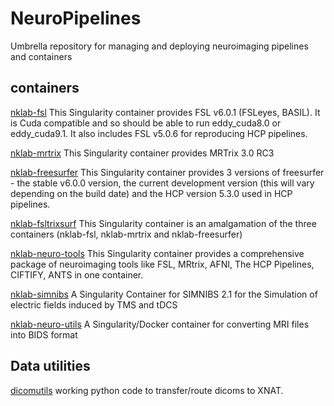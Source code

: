 # NeuroPipelines

Umbrella repository for managing and deploying neuroimaging pipelines and containers

## containers

[nklab-fsl](containers/nklab-fsl/README.md) This Singularity container provides FSL v6.0.1 (FSLeyes, BASIL). It is Cuda compatible and so should be able to run eddy_cuda8.0 or eddy_cuda9.1. It also includes FSL v5.0.6 for reproducing HCP pipelines.

[nklab-mrtrix](containers/nklab-mrtrix/README.md ) This Singularity container provides MRTrix 3.0 RC3

[nklab-freesurfer](containers/nklab-freesurfer/README.md ) This Singularity container provides 3 versions of freesurfer - the stable v6.0.0 version, the current development version (this will vary depending on the build date) and the HCP version 5.3.0 used in HCP pipelines.

[nklab-fsltrixsurf](containers/nklab-fsltrixsurf/README.md) This Singularity container is an amalgamation of the three containers (nklab-fsl, nklab-mrtrix and nklab-freesurfer)

[nklab-neuro-tools](containers/nklab-neuro-tools/README.md) This Singularity container provides a comprehensive package of neuroimaging tools like FSL, MRtrix, AFNI, The HCP Pipelines, CIFTIFY, ANTS in one container.  

[nklab-simnibs](containers/nklab-simnibs/README.md) A Singularity Container for SIMNIBS 2.1 for the Simulation of electric fields induced by TMS and tDCS   

[nklab-neuro-utils](containers/nklab-neuro-utils/README.md) A Singularity/Docker container for converting MRI files into BIDS format 

## Data utilities

[dicomutils](dicomutils/README.md) working python code to transfer/route dicoms to XNAT.  
 

